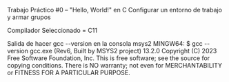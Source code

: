 Trabajo Práctico #0 – "Hello, World!" en C
Configurar un entorno de trabajo y armar grupos

Compilador Seleccionado = C11

Salida de hacer gcc --version en la consola msys2 MINGW64:
$ gcc --version
gcc.exe (Rev6, Built by MSYS2 project) 13.2.0
Copyright (C) 2023 Free Software Foundation, Inc.
This is free software; see the source for copying conditions.  There is NO
warranty; not even for MERCHANTABILITY or FITNESS FOR A PARTICULAR PURPOSE.


